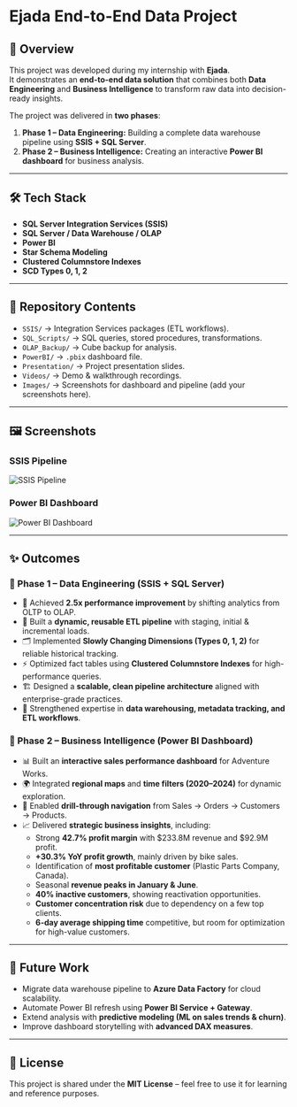 # Ejada End-to-End Data Project  

## 📌 Overview  
This project was developed during my internship with **Ejada**.  
It demonstrates an **end-to-end data solution** that combines both **Data Engineering** and **Business Intelligence** to transform raw data into decision-ready insights.  

The project was delivered in **two phases**:  
1. **Phase 1 – Data Engineering:** Building a complete data warehouse pipeline using **SSIS + SQL Server**.  
2. **Phase 2 – Business Intelligence:** Creating an interactive **Power BI dashboard** for business analysis.  

---

## 🛠️ Tech Stack  
- **SQL Server Integration Services (SSIS)**  
- **SQL Server / Data Warehouse / OLAP**  
- **Power BI**  
- **Star Schema Modeling**  
- **Clustered Columnstore Indexes**  
- **SCD Types 0, 1, 2**  

---

## 📂 Repository Contents  
- `SSIS/` → Integration Services packages (ETL workflows).  
- `SQL_Scripts/` → SQL queries, stored procedures, transformations.  
- `OLAP_Backup/` → Cube backup for analysis.  
- `PowerBI/` → `.pbix` dashboard file.  
- `Presentation/` → Project presentation slides.  
- `Videos/` → Demo & walkthrough recordings.  
- `Images/` → Screenshots for dashboard and pipeline (add your screenshots here).  

---

## 🖼️ Screenshots  

### SSIS Pipeline
![SSIS Pipeline](<img width="948" height="393" alt="image" src="https://github.com/user-attachments/assets/228270c8-51e4-4406-940c-e0433ece3ebb" />
)

### Power BI Dashboard
![Power BI Dashboard](<img width="813" height="491" alt="image" src="https://github.com/user-attachments/assets/a0dba408-c38e-4d91-a526-f1e1620024cc" />)

---

## ✨ Outcomes  

### 🔹 Phase 1 – Data Engineering (SSIS + SQL Server)  
- 🚀 Achieved **2.5x performance improvement** by shifting analytics from OLTP to OLAP.  
- 🔄 Built a **dynamic, reusable ETL pipeline** with staging, initial & incremental loads.  
- 🗂️ Implemented **Slowly Changing Dimensions (Types 0, 1, 2)** for reliable historical tracking.  
- ⚡ Optimized fact tables using **Clustered Columnstore Indexes** for high-performance queries.  
- 🏗️ Designed a **scalable, clean pipeline architecture** aligned with enterprise-grade practices.  
- 🎯 Strengthened expertise in **data warehousing, metadata tracking, and ETL workflows**.  

### 🔹 Phase 2 – Business Intelligence (Power BI Dashboard)  
- 📊 Built an **interactive sales performance dashboard** for Adventure Works.  
- 🌍 Integrated **regional maps** and **time filters (2020–2024)** for dynamic exploration.  
- 🔎 Enabled **drill-through navigation** from Sales → Orders → Customers → Products.  
- 📈 Delivered **strategic business insights**, including:  
  - Strong **42.7% profit margin** with $233.8M revenue and $92.9M profit.  
  - **+30.3% YoY profit growth**, mainly driven by bike sales.  
  - Identification of **most profitable customer** (Plastic Parts Company, Canada).  
  - Seasonal **revenue peaks in January & June**.  
  - **40% inactive customers**, showing reactivation opportunities.  
  - **Customer concentration risk** due to dependency on a few top clients.  
  - **6-day average shipping time** competitive, but room for optimization for high-value customers.  

---

## 🚀 Future Work  
- Migrate data warehouse pipeline to **Azure Data Factory** for cloud scalability.  
- Automate Power BI refresh using **Power BI Service + Gateway**.  
- Extend analysis with **predictive modeling (ML on sales trends & churn)**.  
- Improve dashboard storytelling with **advanced DAX measures**.  

---

## 📎 License  
This project is shared under the **MIT License** – feel free to use it for learning and reference purposes.  

